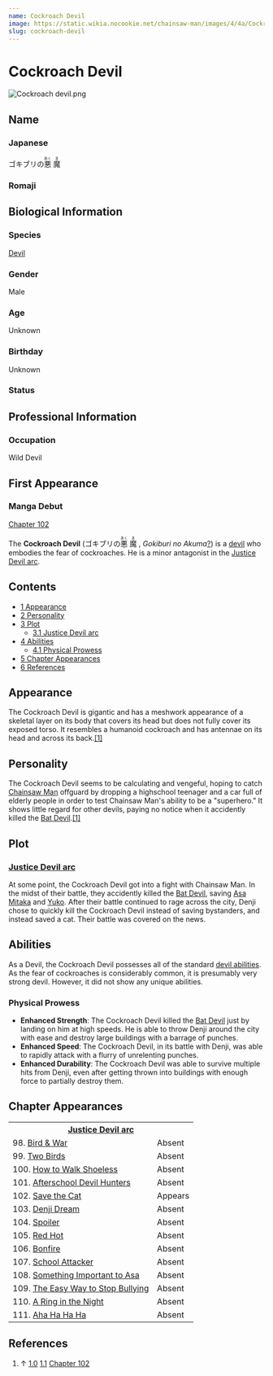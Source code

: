 ```yaml
---
name: Cockroach Devil
image: https://static.wikia.nocookie.net/chainsaw-man/images/4/4a/Cockroach_devil.png
slug: cockroach-devil
---
```


# Cockroach Devil

![](https://static.wikia.nocookie.net/chainsaw-man/images/4/4a/Cockroach_devil.png "Cockroach devil.png")

## Name

### Japanese

ゴキブリの<ruby lang="ja"><rb>悪</rb><rp> (</rp><rt>あく</rt><rp>) </rp></ruby> <ruby lang="ja"><rb>魔</rb><rp> (</rp><rt>ま</rt><rp>)</rp></ruby>

### Romaji

## Biological Information

### Species

[Devil](/devil "Devil")

### Gender

Male

### Age

Unknown

### Birthday

Unknown

### Status

## Professional Information

### Occupation

Wild Devil

## First Appearance

### Manga Debut

[Chapter 102](/chapter-102 "Chapter 102")

The **Cockroach Devil** (ゴキブリの<ruby lang="ja"><rb>悪</rb><rp> (</rp><rt>あく</rt><rp>) </rp></ruby> <ruby lang="ja"><rb>魔</rb><rp> (</rp><rt>ま</rt><rp>) </rp></ruby> , _Gokiburi no Akuma_[?](http://en.wikipedia.org/wiki/Help:Installing_Japanese_character_sets "wikipedia:Help:Installing Japanese character sets")) is a [devil](/devil "Devil") who embodies the fear of cockroaches. He is a minor antagonist in the [Justice Devil arc](/justice-devil-arc "Justice Devil arc").

## Contents

-   [1 Appearance](#Appearance)
-   [2 Personality](#Personality)
-   [3 Plot](#Plot)
    -   [3.1 Justice Devil arc](#Justice_Devil_arc)
-   [4 Abilities](#Abilities)
    -   [4.1 Physical Prowess](#Physical_Prowess)
-   [5 Chapter Appearances](#Chapter_Appearances)
-   [6 References](#References)

## Appearance

The Cockroach Devil is gigantic and has a meshwork appearance of a skeletal layer on its body that covers its head but does not fully cover its exposed torso. It resembles a humanoid cockroach and has antennae on its head and across its back.[\[1\]](#cite_note-:0-1)

## Personality

The Cockroach Devil seems to be calculating and vengeful, hoping to catch [Chainsaw Man](/denji "Denji") offguard by dropping a highschool teenager and a car full of elderly people in order to test Chainsaw Man's ability to be a "superhero." It shows little regard for other devils, paying no notice when it accidently killed the [Bat Devil](/bat-devil "Bat Devil").[\[1\]](#cite_note-:0-1)

## Plot

### [Justice Devil arc](/justice-devil-arc "Justice Devil arc")

At some point, the Cockroach Devil got into a fight with Chainsaw Man. In the midst of their battle, they accidently killed the [Bat Devil](/bat-devil "Bat Devil"), saving [Asa Mitaka](/asa-mitaka "Asa Mitaka") and [Yuko](/yuko "Yuko"). After their battle continued to rage across the city, Denji chose to quickly kill the Cockroach Devil instead of saving bystanders, and instead saved a cat. Their battle was covered on the news.

## Abilities

As a Devil, the Cockroach Devil possesses all of the standard [devil abilities](/devil#general-abilities "Devil"). As the fear of cockroaches is considerably common, it is presumably very strong devil. However, it did not show any unique abilities.

### Physical Prowess

-   **Enhanced Strength**: The Cockroach Devil killed the [Bat Devil](/bat-devil "Bat Devil") just by landing on him at high speeds. He is able to throw Denji around the city with ease and destroy large buildings with a barrage of punches.
-   **Enhanced Speed**: The Cockroach Devil, in its battle with Denji, was able to rapidly attack with a flurry of unrelenting punches.
-   **Enhanced Durability**: The Cockroach Devil was able to survive multiple hits from Denji, even after getting thrown into buildings with enough force to partially destroy them.

## Chapter Appearances

<table><tbody><tr><th colspan="2"><center><a href="/justice-devil-arc" title="Justice Devil arc"><span>Justice Devil arc</span></a></center></th></tr><tr><td>98. <a href="/chapter-98" title="Chapter 98">Bird &amp; War</a></td><td><span>Absent</span></td></tr><tr><td>99. <a href="/chapter-99" title="Chapter 99">Two Birds</a></td><td><span>Absent</span></td></tr><tr><td>100. <a href="/chapter-100" title="Chapter 100">How to Walk Shoeless</a></td><td><span>Absent</span></td></tr><tr><td>101. <a href="/chapter-101" title="Chapter 101">Afterschool Devil Hunters</a></td><td><span>Absent</span></td></tr><tr><td>102. <a href="/chapter-102" title="Chapter 102">Save the Cat</a></td><td><span>Appears</span></td></tr><tr><td>103. <a href="/chapter-103" title="Chapter 103">Denji Dream</a></td><td><span>Absent</span></td></tr><tr><td>104. <a href="/chapter-104" title="Chapter 104">Spoiler</a></td><td><span>Absent</span></td></tr><tr><td>105. <a href="/chapter-105" title="Chapter 105">Red Hot</a></td><td><span>Absent</span></td></tr><tr><td>106. <a href="/chapter-106" title="Chapter 106">Bonfire</a></td><td><span>Absent</span></td></tr><tr><td>107. <a href="/chapter-107" title="Chapter 107">School Attacker</a></td><td><span>Absent</span></td></tr><tr><td>108. <a href="/chapter-108" title="Chapter 108">Something Important to Asa</a></td><td><span>Absent</span></td></tr><tr><td>109. <a href="/chapter-109" title="Chapter 109">The Easy Way to Stop Bullying</a></td><td><span>Absent</span></td></tr><tr><td>110. <a href="/chapter-110" title="Chapter 110">A Ring in the Night</a></td><td><span>Absent</span></td></tr><tr><td>111. <a href="/chapter-111" title="Chapter 111">Aha Ha Ha Ha</a></td><td><span>Absent</span></td></tr></tbody></table>

## References

1.  ↑ [1.0](#cite_ref-:0_1-0) [1.1](#cite_ref-:0_1-1) [Chapter 102](/chapter-102 "Chapter 102")